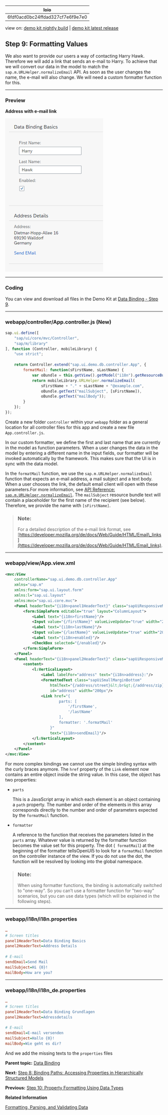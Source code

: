 <!-- loio6fdf0acd0bc24ffdad327cf7e6f9e7e0 -->

| loio |
| -----|
| 6fdf0acd0bc24ffdad327cf7e6f9e7e0 |

<div id="loio">

view on: [demo kit nightly build](https://sdk.openui5.org/nightly/#/topic/6fdf0acd0bc24ffdad327cf7e6f9e7e0) | [demo kit latest release](https://sdk.openui5.org/topic/6fdf0acd0bc24ffdad327cf7e6f9e7e0)</div>

## Step 9: Formatting Values

We also want to provide our users a way of contacting Harry Hawk. Therefore we will add a link that sends an e-mail to Harry. To achieve that we will convert our data in the model to match the `sap.m.URLHelper.normalizeEmail` API. As soon as the user changes the name, the e-mail will also change. We will need a custom formatter function for this.

***

### Preview

   
  
**Address with e-mail link**

 ![](images/loio116157506b3f48ac8ec53ee05095c0df_HiRes.png "Address with e-mail link") 

***

### Coding

You can view and download all files in the Demo Kit at [Data Binding - Step 9](https://sdk.openui5.org/entity/sap.ui.core.tutorial.databinding/sample/sap.ui.core.tutorial.databinding.09).

***

### webapp/controller/App.controller.js \(New\)

```js
sap.ui.define([
	"sap/ui/core/mvc/Controller",
	"sap/m/library"
], function (Controller, mobileLibrary) {
	"use strict";

	return Controller.extend("sap.ui.demo.db.controller.App", {
		formatMail: function(sFirstName, sLastName) {
			var oBundle = this.getView().getModel("i18n").getResourceBundle();
			return mobileLibrary.URLHelper.normalizeEmail(
				sFirstName + "." + sLastName + "@example.com",
				oBundle.getText("mailSubject", [sFirstName]),
				oBundle.getText("mailBody"));
		}
	});
});
```

Create a new folder `controller` within your `webapp` folder as a general location for all controller files for this app and create a new file `App.controller.js`.

In our custom formatter, we define the first and last name that are currently in the model as function parameters. When a user changes the data in the model by entering a different name in the input fields, our formatter will be invoked automatically by the framework. This makes sure that the UI is in sync with the data model.

In the `formatMail` function, we use the `sap.m.URLHelper.normalizeEmail` function that expects an e-mail address, a mail subject and a text body. When a user chooses the link, the default email client will open with these parameters.For more information, see [API Reference: `sap.m.URLHelper.normalizeEmail`](https://sdk.openui5.org/api/sap.m.URLHelper/methods/normalizeEmail). The `mailSubject` resource bundle text will contain a placeholder for the first name of the recipient \(see below\). Therefore, we provide the name with `[sFirstName]`.

> ### Note:  
> For a detailed description of the e-mail link format, see [https://developer.mozilla.org/de/docs/Web/Guide/HTML/Email\_links](https://developer.mozilla.org/de/docs/Web/Guide/HTML/Email_links).

***

### webapp/view/App.view.xml

```xml
<mvc:View
	controllerName="sap.ui.demo.db.controller.App"
	xmlns="sap.m"
	xmlns:form="sap.ui.layout.form"
	xmlns:l="sap.ui.layout"
	xmlns:mvc="sap.ui.core.mvc">
	<Panel headerText="{i18n>panel1HeaderText}" class="sapUiResponsiveMargin" width="auto">
		<form:SimpleForm editable="true" layout="ColumnLayout">
			<Label text="{i18n>firstName}"/>
			<Input value="{/firstName}" valueLiveUpdate="true" width="200px" enabled="{/enabled}"/>
			<Label text="{i18n>lastName}"/>
			<Input value="{/lastName}" valueLiveUpdate="true" width="200px" enabled="{/enabled}"/>
			<Label text="{i18n>enabled}"/>
			<CheckBox selected="{/enabled}"/>
		</form:SimpleForm>
	</Panel>
	<Panel headerText="{i18n>panel2HeaderText}" class="sapUiResponsiveMargin" width="auto">
		<content>
			<l:VerticalLayout>
				<Label labelFor="address" text="{i18n>address}:"/>
				<FormattedText class="sapUiSmallMarginBottom"
					htmlText="{/address/street}&lt;br&gt;{/address/zip} {/address/city}&lt;br&gt;{/address/country}"
					id="address" width="200px"/>
				<Link href="{
						parts: [
							'/firstName',
							'/lastName'
						],
						formatter: '.formatMail'
					}"
					text="{i18n>sendEmail}"/>
			</l:VerticalLayout>
		</content>
	</Panel>
</mvc:View>
```

For more complex bindings we cannot use the simple binding syntax with the curly braces anymore. The `href` property of the `Link` element now contains an entire object inside the string value. In this case, the object has two properties:

-   `parts`

    This is a JavaScript array in which each element is an object containing a `path` property. The number and order of the elements in this array corresponds directly to the number and order of parameters expected by the `formatMail` function.

-   `formatter`

    A reference to the function that receives the parameters listed in the `parts` array. Whatever value is returned by the formatter function becomes the value set for this property. The dot \(<code><b> </b>formatMail</code>\) at the beginning of the formatter tellsOpenUI5 to look for a `formatMail` function on the controller instance of the view. If you do not use the dot, the function will be resolved by looking into the global namespace.


> ### Note:  
> When using formatter functions, the binding is automatically switched to "one-way". So you can’t use a formatter function for "two-way" scenarios, but you can use data types \(which will be explained in the following steps\).

***

### webapp/i18n/i18n.properties

```ini
…
# Screen titles
panel1HeaderText=Data Binding Basics 
panel2HeaderText=Address Details

# E-mail
sendEmail=Send Mail
mailSubject=Hi {0}!
mailBody=How are you?
```

***

### webapp/i18n/i18n\_de.properties

```ini
…
# Screen titles
panel1HeaderText=Data Binding Grundlagen
panel2HeaderText=Adressdetails

# E-mail
sendEmail=E-mail versenden
mailSubject=Hallo {0}!
mailBody=Wie geht es dir?
```

And we add the missing texts to the `properties` files

**Parent topic:** [Data Binding](Data_Binding_e531093.md "In this tutorial, we will explain the concepts of data binding in OpenUI5.")

**Next:** [Step 8: Binding Paths: Accessing Properties in Hierarchically Structured Models](Step_8_Binding_Paths_Accessing_Properties_in_Hierarchically_Structured_Models_9373793.md "In step 6 , we stated that the fields in a resource model are arranged in a flat structure; in other words, there can be no hierarchy of properties; however, this is true only for resource models. The properties within JSON and OData models almost always are arranged in a hierarchical structure. Therefore, we should take a look at how to reference fields in a hierarchically structured model object.")

**Previous:** [Step 10: Property Formatting Using Data Types](Step_10_Property_Formatting_Using_Data_Types_9252ee4.md "OpenUI5 provides a set of simple data types such as Boolean, Currency, Date and Float. These data types can then be applied to controls in order to ensure that the value presented on the screen is formatted correctly, and, if the field is open for input, that the value entered by the user adheres to the requirements of that data type. We will now add a new field called Sales Amount of type Currency.")

**Related Information**  


[Formatting, Parsing, and Validating Data](Formatting_Parsing_and_Validating_Data_07e4b92.md "Data that is presented on the UI often has to be converted so that is human readable and fits to the locale of the user. On the other hand, data entered by the user has to be parsed and validated to be understood by the data source. For this purpose, you use formatters and data types.")

